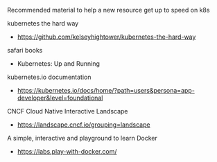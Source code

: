 Recommended material to help a new resource get up to speed on k8s

kubernetes the hard way
- https://github.com/kelseyhightower/kubernetes-the-hard-way

safari books 
- Kubernetes: Up and Running

kubernetes.io documentation
- https://kubernetes.io/docs/home/?path=users&persona=app-developer&level=foundational

CNCF Cloud Native Interactive Landscape
- https://landscape.cncf.io/grouping=landscape

A simple, interactive and playground to learn Docker
- https://labs.play-with-docker.com/
